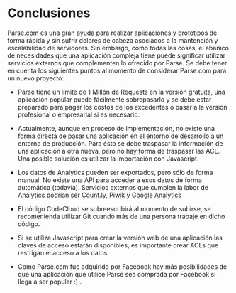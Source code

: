 # Conclusiones
Parse.com es una gran ayuda para realizar aplicaciones y prototipos de forma rápida y sin sufrir dolores de cabeza asociados a la mantención y escalabilidad de servidores. Sin embargo, como todas las cosas, el abanico de necesidades que una aplicación compleja tiene puede significar utilizar servicios externos que complementen lo ofrecido por Parse. Se debe tener en cuenta los siguientes puntos al momento de considerar Parse.com para un nuevo proyecto:

* Parse tiene un límite de 1 Millón de Requests en la versión gratuita, una aplicación popular puede fácilmente sobrepasarlo y se debe estar preparado para pagar los costos de los excedentes o pasar a la versión profesional o empresarial si es necesario. 


* Actualmente, aunque en proceso de implementación, no existe una forma directa de pasar una aplicación en el entorno de desarrollo a un entorno de producción. Para ésto se debe traspasar la información de una aplicación a otra nueva, pero no hay forma de traspasar las ACL. Una posible solución es utilizar la importación con Javascript.


* Los datos de Analytics pueden ser exportados, pero sólo de forma manual. No existe una API para acceder a esos datos de forma automática (todavía). Servicios externos que cumplen la labor de Analytics podrían ser [Count.ly](http://count.ly/),  [Piwik](http://piwik.org/) y [Google Analytics](http://www.google.com/analytics/)


* El código CodeCloud se sobreescribirá al momento de subirse, se recomenienda utilizar Git cuando más de una persona trabaje en dicho código.


* Si se utiliza Javascript para crear la versión web de una aplicación las claves de acceso estarán disponibles, es importante crear ACLs que restrigan el acceso a los datos.


* Como Parse.com fue adquirido por Facebook hay más posibilidades de que una aplicación que utilice Parse sea comprada por Facebook si llega a ser popular :) .
